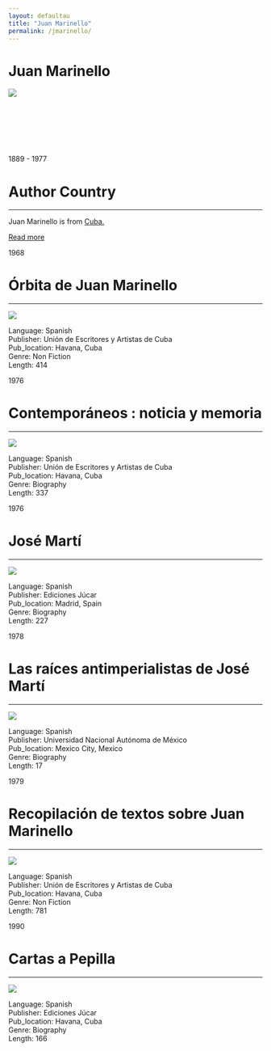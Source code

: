 ```yaml
---
layout: defaultau
title: "Juan Marinello"
permalink: /jmarinello/
---
```

<!-- partial:index.partial.html -->
<div class="content">
    <h1>Juan Marinello</h1>
    <div class="quote">
        <div><img src="https://upload.wikimedia.org/wikipedia/commons/a/a5/Juan_Marinello_Vidaurreta.jpg" class="logo"></div>
    </div>
    <div class="timeline">
        <div style="padding-bottom:100px;"></div>
        <div class="block">
            <div class="date right"><p class="right"> 1889 - 1977 </p></div>
            <div class="dot"></div>
            <div class="left first">
            <div class="author_country">
                <h1>Author Country</h1><hr>
          <div class="aclocation">   <p>Juan Marinello is from <a href="{{ site.baseurl }}/14"> Cuba.</a></p></div>
                <div class="acreadmore"><a href="https://es.wikipedia.org/wiki/Juan_Marinello_Vidaurreta" target="_blank">Read more</a></div>
            </div>
            </div>
        </div>
        <div class="block">
            <div class="date left"><p class="left">1968</p></div>
            <div class="dot"></div>
            <div class="right">
                <h1>Órbita de Juan Marinello</h1><hr>
                <p><img src="https://www.biografiasyvidas.com/biografia/m/fotos/marinello.jpg"></p>
                <p>
                Language: Spanish<br/>
                Publisher: Unión de Escritores y Artistas de Cuba<br/>
                Pub_location: Havana, Cuba<br/>
                Genre: Non Fiction<br/>
                Length: 414</p>
            </div>
        </div>
        <div class="block">
            <div class="date right"><p class="right">1976</p></div>
            <div class="dot"></div>
            <div class="left hide">
                <h1>Contemporáneos : noticia y memoria</h1><hr>
                <p><img src="https://1.bp.blogspot.com/-fB62ShX43hs/V_L19b5rzAI/AAAAAAAAApI/19MWnV8t3TM4InRoF9PXGeUxnDv-K4H3wCLcB/s1600/MARINELLO-1.jpg"></p>
                <p>
                Language: Spanish<br/>
                Publisher: Unión de Escritores y Artistas de Cuba<br/>
                Pub_location: Havana, Cuba<br/>
                Genre: Biography<br/>
                Length: 337</p>
            </div>
        </div>
        <div class="block">
            <div class="date left"><p class="left">1976</p></div>
            <div class="dot"></div>
            <div class="right hide">
                <h1>José Martí</h1><hr>
                <p><img src="https://upload.wikimedia.org/wikipedia/commons/a/a5/Juan_Marinello_Vidaurreta.jpg"></p>
                <p>Language: Spanish<br/>
                Publisher: Ediciones Júcar<br/>
                Pub_location: Madrid, Spain<br/>
                Genre: Biography<br/>
                Length: 227</p>
            </div>
        </div>
        <div class="block">
            <div class="date right"><p class="right">1978</p></div>
            <div class="dot"></div>
            <div class="left hide">
                <h1>Las raíces antimperialistas de José Martí</h1><hr>
                <p><img src="https://www.prensa-latina.cu/wp-content/uploads/2022/11/Juan-Marinello.jpg"></p>
                <p>Language: Spanish<br/>
                Publisher: Universidad Nacional Autónoma de México<br/>
                Pub_location: Mexico City, Mexico<br/>
                Genre: Biography<br/>
                Length: 17</p>
            </div>
        </div>
        <div class="block">
            <div class="date left"><p class="left">1979</p></div>
            <div class="dot"></div>
            <div class="right hide">
                <h1>Recopilación de textos sobre Juan Marinello</h1><hr>
                <p><img src="https://images-na.ssl-images-amazon.com/images/I/51BOXJjdlVL._SR600%2C315_PIWhiteStrip%2CBottomLeft%2C0%2C35_SCLZZZZZZZ_FMpng_BG255%2C255%2C255.jpg"></p>
                <p>Language: Spanish<br/>
                Publisher: Unión de Escritores y Artistas de Cuba<br/>
                Pub_location: Havana, Cuba<br/>
                Genre: Non Fiction<br/>
                Length: 781</p>
            </div>
        </div>
        <div class="block">
            <div class="date left"><p class="left">1990</p></div>
            <div class="dot"></div>
            <div class="right hide">
                <h1>Cartas a Pepilla</h1><hr>
                <p><img src="https://cubaposible.com/wp-content/uploads/2017/09/marinello15.jpg"></p>
                <p>Language: Spanish<br/>
                Publisher: Ediciones Júcar<br/>
                Pub_location: Havana, Cuba<br/>
                Genre: Biography<br/>
                Length: 166</p>
            </div>
        </div>
</div>
  <!-- partial -->
<script src='https://cdnjs.cloudflare.com/ajax/libs/jquery/3.1.1/jquery.min.js'></script><script  src="{{ site.baseurl }}/assets/js/authorscript.js"></script>